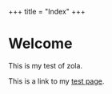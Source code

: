 ﻿+++
title = "Index"
+++

# Welcome

This is my test of zola.

This is a link to my [test page](testpage.md).